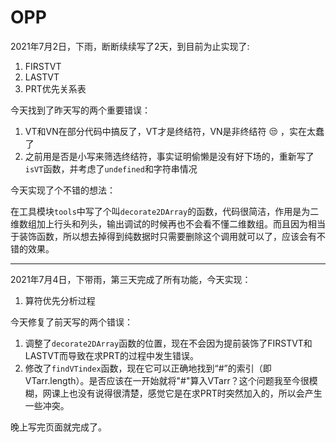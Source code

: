 # OPP
2021年7月2日，下雨，断断续续写了2天，到目前为止实现了:

1. FIRSTVT
2. LASTVT
3. PRT优先关系表

今天找到了昨天写的两个重要错误：

1. VT和VN在部分代码中搞反了，VT才是终结符，VN是非终结符 :unamused: ，实在太蠢了
2. 之前用是否是小写来筛选终结符，事实证明偷懒是没有好下场的，重新写了`isVT`函数，并考虑了`undefined`和字符串情况

今天实现了个不错的想法：

在工具模块`tools`中写了个叫`decorate2DArray`的函数，代码很简洁，作用是为二维数组加上行头和列头，输出调试的时候再也不会看不懂二维数组。而且因为相当于装饰函数，所以想去掉得到纯数据时只需要删除这个调用就可以了，应该会有不错的效果。

------

2021年7月4日，下带雨，第三天完成了所有功能，今天实现：

1. 算符优先分析过程

今天修复了前天写的两个错误：

1. 调整了`decorate2DArray`函数的位置，现在不会因为提前装饰了FIRSTVT和LASTVT而导致在求PRT的过程中发生错误。
2. 修改了`findVTindex`函数，现在它可以正确地找到“#”的索引（即VTarr.length）。是否应该在一开始就将"#"算入VTarr？这个问题我至今很模糊，网课上也没有说得很清楚，感觉它是在求PRT时突然加入的，所以会产生一些冲突。

晚上写完页面就完成了。
